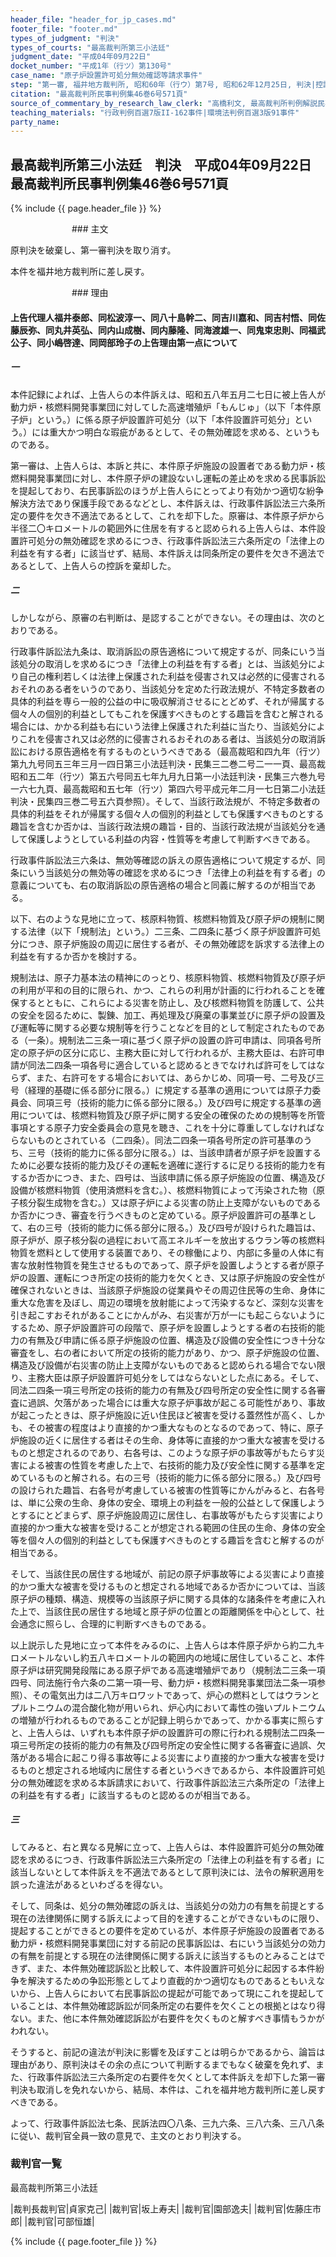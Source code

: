 ```yaml
---
header_file: "header_for_jp_cases.md"
footer_file: "footer.md"
types_of_judgment: "判決"
types_of_courts: "最高裁判所第三小法廷"
judgment_date: "平成04年09月22日"
docket_number: "平成1年（行ツ）第130号"
case_name: "原子炉設置許可処分無効確認等請求事件"
step: "第一審, 福井地方裁判所, 昭和60年（行ウ）第7号, 昭和62年12月25日, 判決|控訴審, 名古屋高等裁判所金沢支部, 昭和63年（行コ）第2号, 平成1年7月19日, 判決|差戻第一審, 福井地方裁判所, 平成4年（行ウ）第6号, 平成12年3月22日, 判決|差戻控訴審, 名古屋高等裁判所金沢支部, 平成12年（行コ）第12号, 平成15年1月27日, 判決|差戻上告審, 最高裁判所第一小法廷, 平成15年（行ヒ）第108号, 平成17年5月30日, 判決"
citation: "最高裁判所民事判例集46巻6号571頁"
source_of_commentary_by_research_law_clerk: "高橋利文, 最高裁判所判例解説民事篇平成4年度337頁"
teaching_materials: "行政判例百選7版II-162事件|環境法判例百選3版91事件"
party_name:
---
```


## 最高裁判所第三小法廷　判決　平成04年09月22日　最高裁判所民事判例集46巻6号571頁

{% include {{ page.header_file }}  %}






　　　　　　　### 主文


原判決を破棄し、第一審判決を取り消す。

本件を福井地方裁判所に差し戻す。





　　　　　　　### 理由


#### 上告代理人福井泰郎、同松波淳一、同八十島幹二、同吉川嘉和、同吉村悟、同佐藤辰弥、同丸井英弘、同内山成樹、同内藤隆、同海渡雄一、同鬼束忠則、同福武公子、同小嶋啓達、同岡部玲子の上告理由第一点について

##### 一

本件記録によれば、上告人らの本件訴えは、昭和五八年五月二七日に被上告人が動力炉・核燃料開発事業団に対してした高速増殖炉「もんじゅ」（以下「本件原子炉」という。）に係る原子炉設置許可処分（以下「本件設置許可処分」という。）には重大かつ明白な瑕疵があるとして、その無効確認を求める、というものである。

第一審は、上告人らは、本訴と共に、本件原子炉施設の設置者である動力炉・核燃料開発事業団に対し、本件原子炉の建設ないし運転の差止めを求める民事訴訟を提起しており、右民事訴訟のほうが上告人らにとってより有効かつ適切な紛争解決方法であり保護手段であるなどとし、本件訴えは、行政事件訴訟法三六条所定の要件を欠き不適法であるとして、これを却下した。原審は、本件原子炉から半径二〇キロメートルの範囲外に住居を有すると認められる上告人らは、本件設置許可処分の無効確認を求めるにつき、行政事件訴訟法三六条所定の「法律上の利益を有する者」に該当せず、結局、本件訴えは同条所定の要件を欠き不適法であるとして、上告人らの控訴を棄却した。

##### 二

しかしながら、原審の右判断は、是認することができない。その理由は、次のとおりである。

行政事件訴訟法九条は、取消訴訟の原告適格について規定するが、同条にいう当該処分の取消しを求めるにつき「法律上の利益を有する者」とは、当該処分により自己の権利若しくは法律上保護された利益を侵害され又は必然的に侵害されるおそれのある者をいうのであり、当該処分を定めた行政法規が、不特定多数者の具体的利益を専ら一般的公益の中に吸収解消させるにとどめず、それが帰属する個々人の個別的利益としてもこれを保護すべきものとする趣旨を含むと解される場合には、かかる利益も右にいう法律上保護された利益に当たり、当該処分によりこれを侵害され又は必然的に侵害されるおそれのある者は、当該処分の取消訴訟における原告適格を有するものというべきである（最高裁昭和四九年（行ツ）第九九号同五三年三月一四日第三小法廷判決・民集三二巻二号二一一頁、最高裁昭和五二年（行ツ）第五六号同五七年九月九日第一小法廷判決・民集三六巻九号一六七九頁、最高裁昭和五七年（行ツ）第四六号平成元年二月一七日第二小法廷判決・民集四三巻二号五六頁参照）。そして、当該行政法規が、不特定多数者の具体的利益をそれが帰属する個々人の個別的利益としても保護すべきものとする趣旨を含むか否かは、当該行政法規の趣旨・目的、当該行政法規が当該処分を通して保護しようとしている利益の内容・性質等を考慮して判断すべきである。

行政事件訴訟法三六条は、無効等確認の訴えの原告適格について規定するが、同条にいう当該処分の無効等の確認を求めるにつき「法律上の利益を有する者」の意義についても、右の取消訴訟の原告適格の場合と同義に解するのが相当である。

以下、右のような見地に立って、核原料物質、核燃料物質及び原子炉の規制に関する法律（以下「規制法」という。）二三条、二四条に基づく原子炉設置許可処分につき、原子炉施設の周辺に居住する者が、その無効確認を訴求する法律上の利益を有するか否かを検討する。

規制法は、原子力基本法の精神にのっとり、核原料物質、核燃料物質及び原子炉の利用が平和の目的に限られ、かつ、これらの利用が計画的に行われることを確保するとともに、これらによる災害を防止し、及び核燃料物質を防護して、公共の安全を図るために、製錬、加工、再処理及び廃棄の事業並びに原子炉の設置及び運転等に関する必要な規制等を行うことなどを目的として制定されたものである（一条）。規制法二三条一項に基づく原子炉の設置の許可申請は、同項各号所定の原子炉の区分に応じ、主務大臣に対して行われるが、主務大臣は、右許可申請が同法二四条一項各号に適合していると認めるときでなければ許可をしてはならず、また、右許可をする場合においては、あらかじめ、同項一号、二号及び三号（経理的基礎に係る部分に限る。）に規定する基準の適用については原子力委員会、同項三号（技術的能力に係る部分に限る。）及び四号に規定する基準の適用については、核燃料物質及び原子炉に関する安全の確保のための規制等を所管事項とする原子力安全委員会の意見を聴き、これを十分に尊重してしなければならないものとされている（二四条）。同法二四条一項各号所定の許可基準のうち、三号（技術的能力に係る部分に限る。）は、当該申請者が原子炉を設置するために必要な技術的能力及びその運転を適確に遂行するに足りる技術的能力を有するか否かにつき、また、四号は、当該申請に係る原子炉施設の位置、構造及び設備が核燃料物質（使用済燃料を含む。）、核燃料物質によって汚染された物（原子核分裂生成物を含む。）又は原子炉による災害の防止上支障がないものであるか否かにつき、審査を行うベきものと定めている。原子炉設置許可の基準として、右の三号（技術的能力に係る部分に限る。）及び四号が設けられた趣旨は、原子炉が、原子核分裂の過程において高エネルギーを放出するウラン等の核燃料物質を燃料として使用する装置であり、その稼働により、内部に多量の人体に有害な放射性物質を発生させるものであって、原子炉を設置しようとする者が原子炉の設置、運転につき所定の技術的能力を欠くとき、又は原子炉施設の安全性が確保されないときは、当該原子炉施設の従業員やその周辺住民等の生命、身体に重大な危害を及ぼし、周辺の環境を放射能によって汚染するなど、深刻な災害を引き起こすおそれがあることにかんがみ、右災害が万が一にも起こらないようにするため、原子炉設置許可の段階で、原子炉を設置しようとする者の右技術的能力の有無及び申請に係る原子炉施設の位置、構造及び設備の安全性につき十分な審査をし、右の者において所定の技術的能力があり、かつ、原子炉施設の位置、構造及び設備が右災害の防止上支障がないものであると認められる場合でない限り、主務大臣は原子炉設置許可処分をしてはならないとした点にある。そして、同法二四条一項三号所定の技術的能力の有無及び四号所定の安全性に関する各審査に過誤、欠落があった場合には重大な原子炉事故が起こる可能性があり、事故が起こったときは、原子炉施設に近い住民ほど被害を受ける蓋然性が高く、しかも、その被害の程度はより直接的かつ重大なものとなるのであって、特に、原子炉施設の近くに居住する者はその生命、身体等に直接的かつ重大な被害を受けるものと想定されるのであり、右各号は、このような原子炉の事故等がもたらす災害による被害の性質を考慮した上で、右技術的能力及び安全性に関する基準を定めているものと解される。右の三号（技術的能力に係る部分に限る。）及び四号の設けられた趣旨、右各号が考慮している被害の性質等にかんがみると、右各号は、単に公衆の生命、身体の安全、環境上の利益を一般的公益として保護しようとするにとどまらず、原子炉施設周辺に居住し、右事故等がもたらす災害により直接的かつ重大な被害を受けることが想定される範囲の住民の生命、身体の安全等を個々人の個別的利益としても保護すべきものとする趣旨を含むと解するのが相当である。

そして、当該住民の居住する地域が、前記の原子炉事故等による災害により直接的かつ重大な被害を受けるものと想定される地域であるか否かについては、当該原子炉の種類、構造、規模等の当該原子炉に関する具体的な諸条件を考慮に入れた上で、当該住民の居住する地域と原子炉の位置との距離関係を中心として、社会通念に照らし、合理的に判断すべきものである。

以上説示した見地に立って本件をみるのに、上告人らは本件原子炉から約二九キロメートルないし約五八キロメートルの範囲内の地域に居住していること、本件原子炉は研究開発段階にある原子炉である高速増殖炉であり（規制法二三条一項四号、同法施行令六条の二第一項一号、動力炉・核燃料開発事業団法二条一項参照）、その電気出力は二八万キロワットであって、炉心の燃料としてはウランとプルトニウムの混合酸化物が用いられ、炉心内において毒性の強いプルトニウムの増殖が行われるものであることが記録上明らかであって、かかる事実に照らすと、上告人らは、いずれも本件原子炉の設置許可の際に行われる規制法二四条一項三号所定の技術的能力の有無及び四号所定の安全性に関する各審査に過誤、欠落がある場合に起こり得る事故等による災害により直接的かつ重大な被害を受けるものと想定される地域内に居住する者というべきであるから、本件設置許可処分の無効確認を求める本訴請求において、行政事件訴訟法三六条所定の「法律上の利益を有する者」に該当するものと認めるのが相当である。

##### 三

してみると、右と異なる見解に立って、上告人らは、本件設置許可処分の無効確認を求めるにつき、行政事件訴訟法三六条所定の「法律上の利益を有する者」に該当しないとして本件訴えを不適法であるとして原判決には、法令の解釈適用を誤った違法があるといわざるを得ない。

そして、同条は、処分の無効確認の訴えは、当該処分の効力の有無を前提とする現在の法律関係に関する訴えによって目的を達することができないものに限り、提起することができるとの要件を定めているが、本件原子炉施設の設置者である動力炉・核燃料開発事業団に対する前記の民事訴訟は、右にいう当該処分の効力の有無を前提とする現在の法律関係に関する訴えに該当するものとみることはできず、また、本件無効確認訴訟と比較して、本件設置許可処分に起因する本件紛争を解決するための争訟形態としてより直截的かつ適切なものであるともいえないから、上告人らにおいて右民事訴訟の提起が可能であって現にこれを提起していることは、本件無効確認訴訟が同条所定の右要件を欠くことの根拠とはなり得ない。また、他に本件無効確認訴訟が右要件を欠くものと解すべき事情もうかがわれない。

そうすると、前記の違法が判決に影響を及ぼすことは明らかであるから、論旨は理由があり、原判決はその余の点について判断するまでもなく破棄を免れず、また、行政事件訴訟法三六条所定の右要件を欠くとして本件訴えを却下した第一審判決も取消しを免れないから、結局、本件は、これを福井地方裁判所に差し戻すべきである。

よって、行政事件訴訟法七条、民訴法四〇八条、三九六条、三八六条、三八八条に従い、裁判官全員一致の意見で、主文のとおり判決する。

### 裁判官一覧

最高裁判所第三小法廷

|裁判長裁判官|貞家克己|
|裁判官|坂上寿夫|
|裁判官|園部逸夫|
|裁判官|佐藤庄市郎|
|裁判官|可部恒雄|


{% include {{ page.footer_file }}  %}
